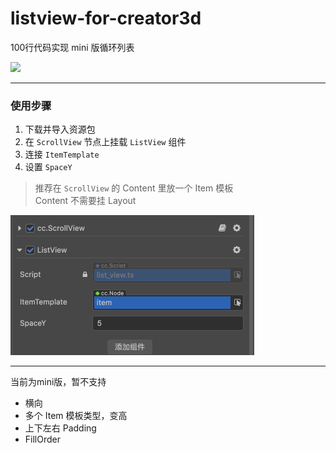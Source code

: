 # listview-for-creator3d

100行代码实现 mini 版循环列表

<img src="screenshot/ss2.gif" width="414"/>

---

### 使用步骤

1. 下载并导入资源包
2. 在 `ScrollView` 节点上挂载 `ListView` 组件
3. 连接 `ItemTemplate`
4. 设置 `SpaceY`

> 推荐在 `ScrollView` 的 Content 里放一个 Item 模板  
> Content 不需要挂 Layout

<img src="screenshot/ss1.png" width="390"/>

---
当前为mini版，暂不支持

- 横向
- 多个 Item 模板类型，变高
- 上下左右 Padding
- FillOrder
